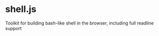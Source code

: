shell.js
========

Toolkit for building bash-like shell in the browser, including full readline support
